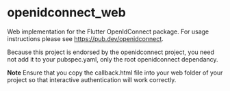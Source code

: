 # openidconnect_web

Web implementation for the Flutter OpenIdConnect package. For usage instructions please see https://pub.dev/openidconnect.

Because this project is endorsed by the openidconnect project, you need not add it to your pubspec.yaml, only the root openidconnect dependancy.

**Note**
Ensure that you copy the callback.html file into your web folder of your project so that interactive authentication will work correctly.
